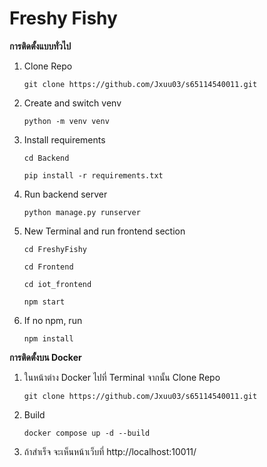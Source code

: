 # Freshy Fishy
**การติดตั้งแบบทั่วไป**
1. Clone Repo
   ```
   git clone https://github.com/Jxuu03/s65114540011.git
   ```
2. Create and switch venv
   ```
   python -m venv venv
   ```
3. Install requirements
   ```
   cd Backend
   ```
   ```
   pip install -r requirements.txt
   ```
4. Run backend server
   ```
   python manage.py runserver
   ```
5. New Terminal and run frontend section
   ```
   cd FreshyFishy
   ```
   ```
   cd Frontend
   ```
   ```
   cd iot_frontend
   ```
   ```
   npm start
   ```
6. If no npm, run
   ```
   npm install
   ```

**การติดตั้งบน Docker**
1. ในหน้าต่าง Docker ไปที่ Terminal จากนั้น Clone Repo
   ```
   git clone https://github.com/Jxuu03/s65114540011.git
   ```
2. Build
   ```
   docker compose up -d --build
   ```
3. ถ้าสำเร็จ จะเห็นหน้าเว็บที่ http://localhost:10011/
